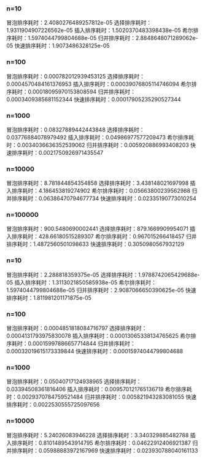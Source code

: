 ### n=10 
冒泡排序耗时：2.4080276489257812e-05 
选择排序耗时：1.9311904907226562e-05 
插入排序耗时：1.5020370483398438e-05
希尔排序耗时：1.5974044799804688e-05 
归并排序耗时：2.8848648071289062e-05 
快速排序耗时：1.9073486328125e-05 

### n=100
冒泡排序耗时：0.000782012939453125 
选择排序耗时：0.0004570484161376953 
插入排序耗时：0.00039076805114746094 
希尔排序耗时：0.00018095970153808594 
归并排序耗时：0.0003409385681152344 
快速排序耗时：0.00017905235290527344

### n=1000 
冒泡排序耗时：0.08327889442443848 
选择排序耗时：0.03776884078979492 
插入排序耗时：0.04986977577209473 
希尔排序耗时：0.0034036636352539062 
归并排序耗时：0.005920886993408203 
快速排序耗时：0.0021750926971435547

### n=10000 
冒泡排序耗时：8.781844854354858 
选择排序耗时：3.438148021697998 
插入排序耗时：4.186453819274902 
希尔排序耗时：0.05663800239562988 
归并排序耗时：0.06386470794677734 
快速排序耗时：0.02335190773010254
### n=100000 
冒泡排序耗时：900.5480690002441 
选择排序耗时：879.1669909954071 
插入排序耗时：428.66180515289307 
希尔排序耗时：0.967015266418457 
归并排序耗时：1.4872560501098633 
快速排序耗时：0.3050980567932129

### n=10 
冒泡排序耗时：2.288818359375e-05 
选择排序耗时：1.9788742065429688e-05 
插入排序耗时：1.3113021850585938e-05 
希尔排序耗时：1.5974044799804688e-05 
归并排序耗时：2.9087066650390625e-05 
快速排序耗时：1.811981201171875e-05 
### n=100 
冒泡排序耗时：0.0004851818084716797 
选择排序耗时：0.0004131793975830078 
插入排序耗时：0.00013065338134765625 
希尔排序耗时：0.00015997886657714844 
归并排序耗时：0.00032019615173339844 
快速排序耗时：0.00015974044799804688 
### n=1000 
冒泡排序耗时：0.05040717124938965 
选择排序耗时：0.03394508361816406 
插入排序耗时：0.009570121765136719 
希尔排序耗时：0.0029370784759521484
归并排序耗时：0.005821943283081055 
快速排序耗时：0.0022530555725097656 
### n=10000 
冒泡排序耗时：5.24026083946228 
选择排序耗时：3.340329885482788 
插入排序耗时：0.8101489543914795 
希尔排序耗时：0.04622912406921387 
归并排序耗时：0.05988883972167969 
快速排序耗时：0.023930788040161133